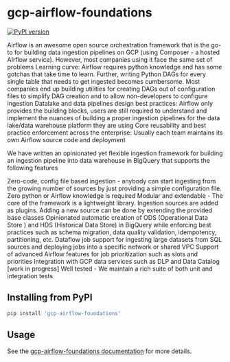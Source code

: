 # gcp-airflow-foundations
[![PyPI version](https://badge.fury.io/py/gcp-airflow-foundations.svg)](https://badge.fury.io/py/gcp-airflow-foundations)  

Airflow is an awesome open source orchestration framework that is the go-to for building data ingestion pipelines on GCP (using Composer - a hosted AIrflow service). However, most companies using it face the same set of problems 
Learning curve: Airflow requires python knowledge and has some gotchas that take time to learn. Further, writing Python DAGs for every single table that needs to get ingested becomes cumbersome. Most companies end up building utilities for creating DAGs out of configuration files to simplify DAG creation and to allow non-developers to configure ingestion
Datalake and data pipelines design best practices: Airflow only provides the building blocks, users are still required to understand and implement the nuances of building a proper ingestion pipelines for the data lake/data warehouse platform they are using 
Core reusability and best practice enforcement across the enterprise: Usually each team maintains its own Airflow source code and deployment

We have written an opinionated yet flexible ingestion framework for building an ingestion pipeline into data warehouse in BigQuery that supports the following features

Zero-code, config file based ingestion - anybody can start ingesting from the growing number of sources by just providing a simple configuration file. Zero python or Airflow knowledge is required 
Modular and extendable - The core of the framework is a lightweight library. Ingestion sources are added as plugins. Adding a new source can be done by extending the provided base classes
Opinionated automatic creation of  ODS (Operational Data Store ) and HDS (Historical Data Store) in BigQuery while enforcing best practices such as schema migration, data quality validation, idempotency, partitioning, etc.
Dataflow job support for ingesting large datasets from SQL sources and deploying jobs into a specific network or shared VPC
Support of advanced Airflow features for job prioritization such as slots and priorities 
Integration with GCP data services such as DLP and Data Catalog [work in progress] 
Well tested - We maintain a rich suite of both unit and integration tests

## Installing from PyPI
```bash
pip install 'gcp-airflow-foundations'
```

## Usage
See the [gcp-airflow-foundations documentation](https://badal-io.github.io/gcp-airflow-foundations/) for more details.
